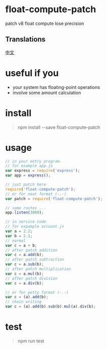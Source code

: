 # float-compute-patch
patch v8 float compute lose precision

## Translations
[中文](README_CN.md)

# useful if you
- your system has floating-point operations
- involve some amount calculation

# install
> npm install --save float-compute-patch

# usage
```javascript
// in your entry program.
// for example app.js
var express = require('express');
var app = express();

// just patch here
require('float-compute-patch');
// or for neat format (-.-)
var patch = require('float-compute-patch');

// some routes ...
app.listen(3000);

// in service code
// for expample account.js
var a = 2.2;
var b = 2.1;
// normal
var c = a + b;
// after patch addition
var c = a.add(b);
// after patch subtraction
var c = a.sub(b);
// after patch multiplication
var c = a.mul(b);
// after patch division
var c = a.div(b);

// or for petty format (-.-)
var c = (a).add(b);
// chain writing
var c = (a).add(b).sub(b).mul(a).div(b);
```

# test
> npm run test
